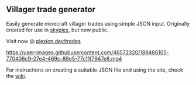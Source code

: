 ## Villager trade generator

Easily generate minecraft villager trades using simple JSON input. Originally created for use in [skyplex](https://github.com/plexiondev/skyplex), but now public.

Visit now @ [plexion.dev/trades](https://github.com/plexiondev/trades)

https://user-images.githubusercontent.com/46572320/189486105-770406c9-27e4-469c-89e5-77c11f7947e8.mp4

For instructions on creating a suitable JSON file and using the site, check the [wiki](https://github.com/plexiondev/trades/wiki/Creating-a-suitable-JSON-file).
